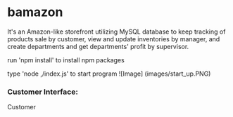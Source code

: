 # bamazon

It's an Amazon-like storefront utilizing MySQL database to keep tracking of products sale by customer, view and update inventories by manager, and create departments and get departments' profit by supervisor.


run 'npm install' to install npm packages

type 'node ,/index.js' to start program
![Image]
(images/start_up.PNG)

### Customer Interface:

Customer